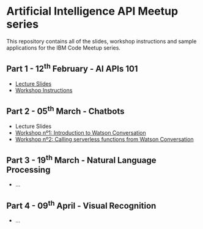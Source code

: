 # Artificial Intelligence API Meetup series

This repository contains all of the slides, workshop instructions and sample applications for the IBM Code Meetup series.

## Part 1 - 12<sup>th</sup> February - AI APIs 101
- [Lecture Slides](https://github.com/arlemi/AI_APIs_Workshops/blob/master/AI_APIs_101/meetup1.pdf)
- [Workshop Instructions](https://github.com/arlemi/AI_APIs_Workshops/tree/master/AI_APIs_101/README.md)

## Part 2 - 05<sup>th</sup> March - Chatbots
- Lecture Slides
- [Workshop nº1: Introduction to Watson Conversation](https://github.com/arlemi/chatbot-workshop/blob/master/training.md)
- [Workshop nº2: Calling serverless functions from Watson Conversation](https://github.com/arlemi/AI_APIs_Workshops/blob/master/AI_APIs_Chatbots/README.md)
 
## Part 3 - 19<sup>th</sup> March - Natural Language Processing
- ...

## Part 4 - 09<sup>th</sup> April - Visual Recognition
- ...
